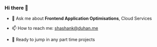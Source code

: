 ### Hi there 👋

- 💬 Ask me about **Frontend Application Optimisations**, Cloud Services

- 📫 How to reach me: shashank@duhan.me

- 🎃 Ready to jump in any part time projects

<!--
**shashankduhan/shashankduhan** is a ✨ _special_ ✨ repository because its `README.md` (this file) appears on your GitHub profile.

Here are some ideas to get you started:

- 🔭 I’m currently working on ...
- 🌱 I’m currently learning ...
- 👯 I’m looking to collaborate on ...
- 🤔 I’m looking for help with ...
- 💬 Ask me about ...
- 📫 How to reach me: ...
- 😄 Pronouns: ...
- ⚡ Fun fact: ...
-->
